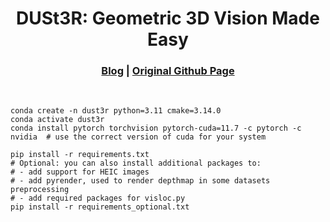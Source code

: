 [comment]: <> 

<!-- PROJECT LOGO -->

<p align="center">

  <h1 align="center"> DUSt3R: Geometric 3D Vision Made Easy
  </h1>

[comment]: <> (  <h2 align="center">PAPER</h2>)
  <h3 align="center">
  <a href="https://kwanwaipang.github.io/File/Blogs/Poster/paper_reading_MASt3R-SLAM.html#dust3r:-geometric-3d-vision-made-easy">Blog</a> 
  | <a href="https://github.com/naver/dust3r">Original Github Page</a>
  </h3>
  <div align="justify">
  </div>

<br>

~~~
conda create -n dust3r python=3.11 cmake=3.14.0
conda activate dust3r 
conda install pytorch torchvision pytorch-cuda=11.7 -c pytorch -c nvidia  # use the correct version of cuda for your system

pip install -r requirements.txt
# Optional: you can also install additional packages to:
# - add support for HEIC images
# - add pyrender, used to render depthmap in some datasets preprocessing
# - add required packages for visloc.py
pip install -r requirements_optional.txt

~~~